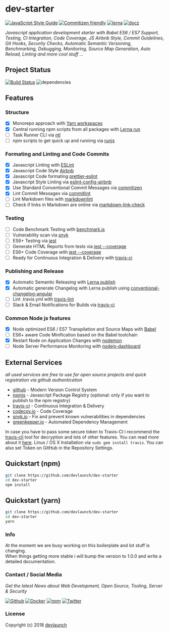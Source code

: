 # dev-starter

[![JavaScript Style Guide](https://img.shields.io/badge/code%20style-airbnb-blue.svg?style=flat-square)](https://github.com/devlaunch/javascript-badges/) [![Commitizen friendly](https://img.shields.io/badge/commitizen-friendly-brightgreen.svg?style=flat-square)](http://commitizen.github.io/cz-cli/) [![lerna](https://img.shields.io/badge/maintained%20with-lerna-cc00ff.svg?style=flat-square)](https://lernajs.io/) [![docz](https://img.shields.io/badge/docs%20with-docz-f1618c.svg?style=flat-square)](https://devlaunch.github.io/dev-starter)

_Javascript application development starter with Babel ES6 / ES7 Support, Testing, CI Integration, Code Coverage, JS Airbnb Style, Commit Guidelines, Git Hooks, Security Checks, Automatic Semantic Versioning, Benchmarking, Debugging, Monitoring, Source Map Generation, Auto Reload, Linting and more cool stuff ..._

## Project Status

[![Build Status](https://img.shields.io/travis-ci/devlaunch/dev-starter.svg?style=flat-square)](https://travis-ci.org/devlaunch/dev-starter) ![dependencies](https://david-dm.org/devlaunch/dev-starter.svg?style=flat-square)

## Features

### Structure

- [x] Monorepo approach with [Yarn workspaces](https://yarnpkg.com/en/docs/workspaces)
- [x] Central running npm scripts from all packages with [Lerna run](https://lernajs.io/)
- [ ] Task Runner CLI via [ntl](https://github.com/ruyadorno/ntl)
- [ ] npm scripts to get quick up and running via [runjs](https://github.com/pawelgalazka/runjs#get-started)

### Formating and Linting and Code Commits

- [x] Javascript Linting with [ESLint](https://github.com/eslint/eslint)
- [x] Javascript Code Style [Airbnb](https://github.com/airbnb/javascript)
- [x] Javascript Code formating [prettier-eslint](https://github.com/prettier/prettier-eslint)
- [x] Javascript Style Linting via [eslint-config-airbnb](https://github.com/airbnb/javascript/tree/master/packages/eslint-config-airbnb)
- [x] Use Standard Conventional Commit Messages via [commitizen](https://github.com/commitizen/cz-cli)
- [x] Lint Commit Messages via [commitlint](http://marionebl.github.io/commitlint)
- [ ] Lint Markdown files with [markdownlint](https://github.com/DavidAnson/markdownlint)
- [ ] Check if links in Markdown are online via [markdown-link-check](https://github.com/tcort/markdown-link-check)

### Testing

- [ ] Code Benchmark Testing with [benchmark.js](https://github.com/bestiejs/benchmark.js)
- [ ] Vulnerability scan via [snyk](https://github.com/Snyk/snyk)
- [ ] ES6+ Testing via [jest](https://jestjs.io/)
- [ ] Generate HTML Reports from tests via [jest --coverage](https://jestjs.io/)
- [ ] ES6+ Code Coverage with [jest --coverage](https://jestjs.io/)
- [ ] Ready for Continuous Integration & Delivery with [travis-ci](https://travis-ci.org)

### Publishing and Release

- [x] Automatic Semantic Releasing with [Lerna publish](https://lernajs.io/)
- [x] Automatic generate Changelog with Lerna publish using [conventional-changelog-angular](https://github.com/conventional-changelog/conventional-changelog/tree/master/packages/conventional-changelog-angular)
- [ ] Lint .travis.yml with [travis-lint](https://github.com/pwmckenna/node-travis-lint)
- [ ] Slack & Email Notifications for Builds via [travis-ci](https://docs.travis-ci.com/user/notifications)

### Common Node js features

- [x] Node optimized ES6 / ES7 Transpilation and Source Maps with [Babel](https://github.com/babel/babel)
- [ ] ES6+ aware Code Minification based on the Babel toolchain
- [x] Restart Node on Application Changes with [nodemon](https://github.com/remy/nodemon)
- [ ] Node Server Performance Monitoring with [nodejs-dashboard](https://github.com/FormidableLabs/nodejs-dashboard)

## External Services

_all used services are free to use for open source projects and quick registration via github authentication_

- [github](https://github.com/) - Modern Version Control System
- [npmjs](https://www.npmjs.com/) - Javascript Package Registry (optional: only if you want to publish to the npm registry)
- [travis-ci](https://travis-ci.org) - Continuous Integration & Delivery
- [codecov.io](https://codecov.io/) - Code Coverage
- [snyk.io](https://snyk.io) - Fix and prevent known vulnerabilities in dependencies
- [greenkeeper.io](https://greenkeeper.io) - Automated Dependency Management

In case you have to pass some secure token to Travis-CI i recommend the [travis-cli](https://github.com/travis-ci/travis.rb) tool for decryption and lots of other features. You can read more about it [here](https://docs.travis-ci.com/user/encryption-keys/). Linux / OS X Installation via `sudo gem install travis`. You can also set Token on GitHub in the Repository Settings.

## Quickstart (npm)

```bash
git clone https://github.com/devlaunch/dev-starter
cd dev-starter
npm install
```

## Quickstart (yarn)

```bash
git clone https://github.com/devlaunch/dev-starter
cd dev-starter
yarn
```

### Info

At the moment we are busy working on this boilerplate and lot stuff is changing.  
When things getting more stable i will bump the version to 1.0.0 and write a detailed documentation.

### Contact / Social Media

_Get the latest News about Web Development, Open Source, Tooling, Server & Security_

[![Github](https://github.frapsoft.com/social/github.png)](https://github.com/devlaunch/)
[![Docker](https://github.frapsoft.com/social/docker.png)](https://hub.docker.com/u/devlaunch/)
[![npm](https://github.frapsoft.com/social/npm.png)](https://www.npmjs.com/~devlaunch)
[![Twitter](https://github.frapsoft.com/social/twitter.png)](https://twitter.com/phaneekr)

### License

Copyright (c) 2018 [devlaunch](https://github.com/devlaunch/)
